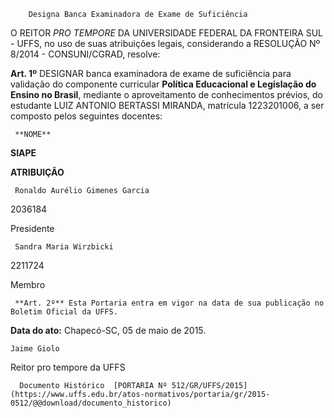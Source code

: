         Designa Banca Examinadora de Exame de Suficiência  

O REITOR *PRO TEMPORE* DA UNIVERSIDADE FEDERAL DA FRONTEIRA SUL - UFFS, no uso de suas atribuições legais, considerando a RESOLUÇÃO Nº 8/2014 - CONSUNI/CGRAD, resolve:

 **Art. 1º** DESIGNAR banca examinadora de exame de suficiência para validação do componente curricular **Política Educacional e Legislação do Ensino no Brasil**, mediante o aproveitamento de conhecimentos prévios, do estudante LUIZ ANTONIO BERTASSI MIRANDA, matrícula 1223201006, a ser composto pelos seguintes docentes:

     **NOME**

   **SIAPE**

   **ATRIBUIÇÃO**

     Ronaldo Aurélio Gimenes Garcia

   2036184

   Presidente

     Sandra Maria Wirzbicki 

   2211724

   Membro

     **Art. 2º** Esta Portaria entra em vigor na data de sua publicação no Boletim Oficial da UFFS.

  

   **Data do ato:** Chapecó-SC, 05 de maio de 2015.   
 

    Jaime Giolo   
 Reitor pro tempore da UFFS 

      Documento Histórico  [PORTARIA Nº 512/GR/UFFS/2015](https://www.uffs.edu.br/atos-normativos/portaria/gr/2015-0512/@@download/documento_historico)     
      